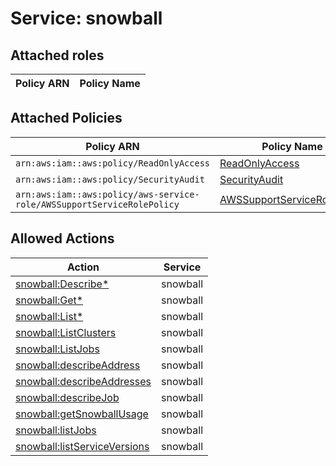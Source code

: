 # Service: snowball

## Attached roles

| Policy ARN | Policy Name |
|------------|-------------|
## Attached Policies

| Policy ARN | Policy Name |
|------------|-------------|
| `arn:aws:iam::aws:policy/ReadOnlyAccess` | [ReadOnlyAccess](../policies.md#readonlyaccess) |
| `arn:aws:iam::aws:policy/SecurityAudit` | [SecurityAudit](../policies.md#securityaudit) |
| `arn:aws:iam::aws:policy/aws-service-role/AWSSupportServiceRolePolicy` | [AWSSupportServiceRolePolicy](../policies.md#awssupportservicerolepolicy) |

## Allowed Actions

| Action | Service |
|--------|---------|
| [snowball:Describe*](../actions.md#snowball:describeall) | snowball |
| [snowball:Get*](../actions.md#snowball:getall) | snowball |
| [snowball:List*](../actions.md#snowball:listall) | snowball |
| [snowball:ListClusters](../actions.md#snowball:listclusters) | snowball |
| [snowball:ListJobs](../actions.md#snowball:listjobs) | snowball |
| [snowball:describeAddress](../actions.md#snowball:describeaddress) | snowball |
| [snowball:describeAddresses](../actions.md#snowball:describeaddresses) | snowball |
| [snowball:describeJob](../actions.md#snowball:describejob) | snowball |
| [snowball:getSnowballUsage](../actions.md#snowball:getsnowballusage) | snowball |
| [snowball:listJobs](../actions.md#snowball:listjobs) | snowball |
| [snowball:listServiceVersions](../actions.md#snowball:listserviceversions) | snowball |